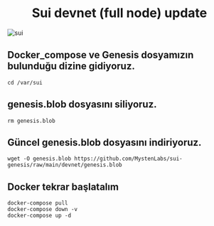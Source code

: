 # <h1 align="center">Sui devnet (full node) update</h1>

![sui](https://user-images.githubusercontent.com/73015593/178133251-a0ed4307-3cc5-4aab-b929-280afc1788d2.jpg)

## Docker_compose ve Genesis dosyamızın bulunduğu dizine gidiyoruz.
```
cd /var/sui
```

## genesis.blob dosyasını siliyoruz.
```
rm genesis.blob
```

## Güncel genesis.blob dosyasını indiriyoruz.
```
wget -O genesis.blob https://github.com/MystenLabs/sui-genesis/raw/main/devnet/genesis.blob
```

## Docker tekrar başlatalım
```
docker-compose pull 
docker-compose down -v 
docker-compose up -d  
```
